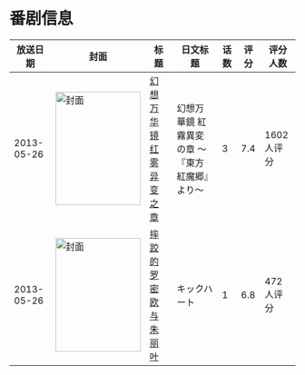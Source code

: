 # 番剧信息

|放送日期|封面|标题|日文标题|话数|评分|评分人数|
|---|---|---|---|---|---|---|
|2013-05-26|<img src="https://lain.bgm.tv/pic/cover/c/d4/87/74625_4yZDr.jpg" alt="封面" style="width:150px;height:200px;object-fit:cover;">|[幻想万华镜 红雾异变之章](https://bangumi.tv/subject/74625)|幻想万華鏡 紅霧異変の章 ～『東方紅魔郷』より～|3|7.4|1602人评分|
|2013-05-26|<img src="https://lain.bgm.tv/pic/cover/c/3d/c2/53575_0ZH2K.jpg" alt="封面" style="width:150px;height:200px;object-fit:cover;">|[摔跤的罗密欧与朱丽叶](https://bangumi.tv/subject/53575)|キックハート|1|6.8|472人评分|

